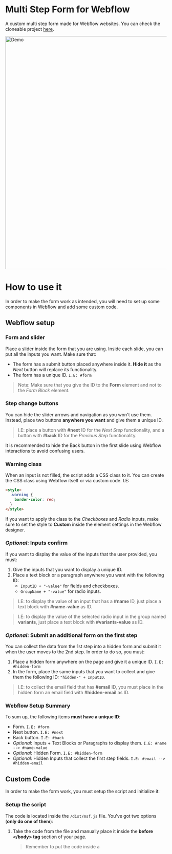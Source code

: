 # Multi Step Form for Webflow

A custom multi step form made for Webflow websites. You can check the cloneable project [here](https://webflow.com/website/Multi-Step-Form-with-Input-Validation).

<a href="https://webflow.com/website/Multi-Step-Form-with-Input-Validation"><img width="728" src="https://raw.githubusercontent.com/brotaonline/multi-step-form/master/screenshot.PNG" alt="Demo"></a>

# How to use it

In order to make the form work as intended, you will need to set up some components in Webflow and add some custom code.

## Webflow setup

### Form and slider

Place a slider inside the form that you are using. Inside each slide, you can put all the inputs you want.
Make sure that:

- The form has a submit button placed anywhere inside it. **Hide it** as the _Next_ button will replace its functionality.
- The form has a unique ID. `I.E: #form`

> Note: Make sure that you give the ID to the **Form** element and not to the _Form Block_ element.

### Step change buttons

You can hide the slider arrows and navigation as you won't use them. Instead, place two buttons **anywhere you want** and give them a unique ID.

> I.E: place a button with **#next** ID for the _Next Step_ functionality, and a button with **#back** ID for the _Previous Step_ functionality.

It is recommended to hide the Back button in the first slide using Webflow interactions to avoid confusing users.

### Warning class

When an input is not filled, the script adds a CSS class to it. You can create the CSS class using Webflow itself or via custom code. I.E:

```html
<style>
  .warning {
    border-color: red;
  }
</style>
```

If you want to apply the class to the _Checkboxes_ and _Radio_ inputs, make sure to set the style to **Custom** inside the element settings in the Webflow designer.

### _Optional_: Inputs confirm

If you want to display the value of the inputs that the user provided, you must:

1. Give the inputs that you want to display a unique ID.
2. Place a text block or a paragraph anywhere you want with the following ID:
   - `InputID + "-value"` for fields and checkboxes.
   - `GroupName + "-value"` for radio inputs.

> I.E: to display the value of an input that has a **#name** ID, just place a text block with **#name-value** as ID.

> I.E: to display the value of the selected radio input in the group named **variants**, just place a text block with **#variants-value** as ID.

### _Optional_: Submit an additional form on the first step

You can collect the data from the 1st step into a hidden form and submit it when the user moves to the 2nd step.
In order to do so, you must:

1. Place a hidden form anywhere on the page and give it a unique ID. `I.E: #hidden-form`
2. In the form, place the same inputs that you want to collect and give them the following ID: `"hidden-" + InputID`.

> I.E: to collect the email field that has **#email** ID, you must place in the hidden form an email field with **#hidden-email** as ID.

### Webflow Setup Summary

To sum up, the following items **must have a unique ID**:

- Form. `I.E: #form`
- Next button. `I.E: #next`
- Back button. `I.E: #back`
- _Optional_: Inputs + Text Blocks or Paragraphs to display them. `I.E: #name --> #name-value`
- _Optional_: Hidden Form. `I.E: #hidden-form`
- _Optional_: Hidden Inputs that collect the first step fields. `I.E: #email --> #hidden-email`

## Custom Code

In order to make the form work, you must setup the script and initialize it:

### Setup the script

The code is located inside the `/dist/msf.js` file.
You've got two options (**only do one of them**):

1. Take the code from the file and manually place it inside the **before <\/body> tag** section of your page.

   > Remember to put the code inside a <script><\/script> tag. It is recommended first minify the code as it will reduce significantly the amount of characters used.

2. Include the script tag below in the **before <\/body> tag** section of your page:

```html
<script src="https://cdn.jsdelivr.net/gh/brotaonline/multi-step-form@1.4/dist/msf.min.js"></script>
```

### Initialize the script

Place the script tag below in the **before <\/body> tag** section of your page after the main script.
Replace the following strings:

- FORM_ID: the ID of the Form element. `I.E: form`
- NEXT_BUTTON_ID: the ID of the Next button. `I.E: next`
- BACK_BUTTON_ID: the ID of the Back button. `I.E: back`
- NEXT_BUTTON_TEXT: the text inside the Next button. This is required because the script changes the text of the Next button when the user reaches the last step. `I.E: Next`
- SUBMIT_BUTTON_TEXT: the text that you want to display when the user reaches the last step. `I.E: Submit`
- ALERT_TEXT: the text that you want to show when some inputs are not filled. `I.E: Please, fill all the required fields.`
- WARNING_CLASS: the CSS class that you want to add to the inputs that are not filled. `I.E: warning`
- **OPTIONAL:** HIDDEN_FORM_ID: the ID of the Hidden Form element. If you are not using this functionality, just delete this field. `I.E: hidden-form`

```html
<script>
  var Webflow = Webflow || [];
  Webflow.push(function () {
    let msfData = new MSF(
      "FORM_ID",
      "NEXT_BUTTON_ID",
      "BACK_BUTTON_ID",
      "NEXT_BUTTON_TEXT",
      "SUBMIT_BUTTON_TEXT",
      "ALERT_TEXT",
      "WARNING_CLASS",
      "OPTIONAL_HIDDEN_FORM_ID"
    );
    msfController.init(msfData);
  });
</script>
```

#### Initialize examples

Form that doesn't use the hidden form functionality:

```html
<script>
  var Webflow = Webflow || [];
  Webflow.push(function () {
    let msfData = new MSF(
      "msf",
      "msf-next",
      "msf-back",
      "Next",
      "Submit",
      "Please, fill all the required fields.",
      "warning"
    );
    msfController.init(msfData);
  });
</script>
```

Form that uses the hidden form functionality:

```html
<script>
  var Webflow = Webflow || [];
  Webflow.push(function () {
    let msfData = new MSF(
      "multi-step-form",
      "next-button",
      "back-button",
      "Next Step",
      "Send",
      "There are some fields that are not filled.",
      "red-border",
      "hidden-form"
    );
    msfController.init(msfData);
  });
</script>
```
